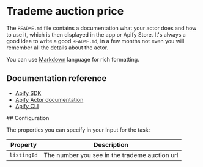 # Trademe auction price

The `README.md` file contains a documentation what your actor does and how to use it,
which is then displayed in the app or Apify Store. It's always a good
idea to write a good `README.md`, in a few months not even you
will remember all the details about the actor.

You can use [Markdown](https://www.markdownguide.org/cheat-sheet)
language for rich formatting.

## Documentation reference

- [Apify SDK](https://sdk.apify.com/)
- [Apify Actor documentation](https://docs.apify.com/actor)
- [Apify CLI](https://docs.apify.com/cli)

## Configuration

The properties you can specify in your Input for the task:

| Property          | Description                                                                                                                                                                                                                                                                                                                                                                                      |
| ----------------- | ------------------------------------------------------------------------------------------------------------------------------------------------------------------------------------------------------------------------------------------------------------------------------------------------------------------------------------------------------------------------------------------------ |
| `listingId`     | The number you see in the trademe auction url                                                                                                                                                                                                                                                                                                                                                  |
